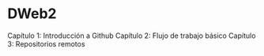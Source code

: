 # DWeb2

Capítulo 1: Introducción a Github
Capítulo 2: Flujo de trabajo básico
Capítulo 3: Repositorios remotos

